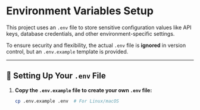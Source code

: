 # Environment Variables Setup

This project uses an `.env` file to store sensitive configuration values like API keys, database credentials, and other environment-specific settings. 

To ensure security and flexibility, the actual `.env` file is **ignored** in version control, but an `.env.example` template is provided.

---

## 🚀 Setting Up Your `.env` File  

1. **Copy the `.env.example` file to create your own `.env` file:**  
   ```sh
   cp .env.example .env  # For Linux/macOS
